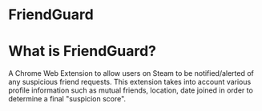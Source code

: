 # FriendGuard

# What is FriendGuard?
A Chrome Web Extension to allow users on Steam to be notified/alerted of any suspicious friend requests. This extension takes into account various profile information such as mutual friends, location, date joined in order to determine a final "suspicion score".





